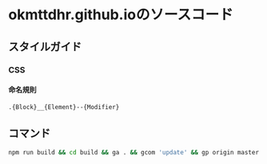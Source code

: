 # okmttdhr.github.ioのソースコード

## スタイルガイド

### CSS

#### 命名規則

```
.{Block}__{Element}--{Modifier}
```

## コマンド


```bash
npm run build && cd build && ga . && gcom 'update' && gp origin master
```

